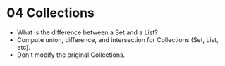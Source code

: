04 Collections
==============
* What is the difference between a Set and a List?
* Compute union, difference, and intersection for Collections (Set, List, etc).
* Don't modify the original Collections.